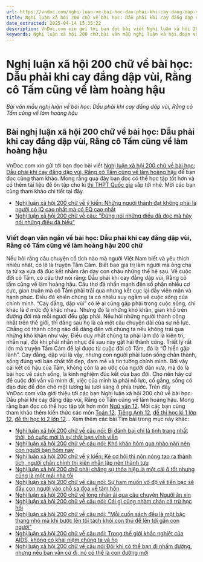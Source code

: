 ```yaml
---
url: https://vndoc.com/nghi-luan-ve-bai-hoc-dau-phai-khi-cay-dang-dap-vui-rang-co-tam-cung-ve-lam-hoang-hau-193892
title: Nghị luận xã hội 200 chữ về bài học: Dẫu phải khi cay đắng dập vùi, Rằng cô Tấm cũng về làm hoàng hậu - Bài văn mẫu nghị luận về bài học: Dẫu phải khi cay đắng dập vùi, Rằng cô Tấm cũng về làm hoàng hậu - VnDoc.com
date_extracted: 2025-04-14 15:35:22
description: VnDoc.com xin gửi tới bạn đọc bài viết Nghị luận xã hội 200 chữ về bài học: Dẫu phải khi cay đắng dập vùi, Rằng cô Tấm cũng về làm hoàng hậu. Mời các bạn cùng tham khảo chi tiết tại đây.
keywords: Nghị luận xã hội 200 chữ,bài văn mẫu nghị luận xã hội,đoạn văn ngắn nghị luận xã hội 200 chữ,Dẫu phải khi cay đắng dập vùi Rằng cô Tấm cũng về làm hoàng hậu
---
```


# Nghị luận xã hội 200 chữ về bài học: Dẫu phải khi cay đắng dập vùi, Rằng cô Tấm cũng về làm hoàng hậu
 _Bài văn mẫu nghị luận về bài học: Dẫu phải khi cay đắng dập vùi, Rằng cô Tấm cũng về làm hoàng hậu_
## Bài nghị luận xã hội 200 chữ về bài học: Dẫu phải khi cay đắng dập vùi, Rằng cô Tấm cũng về làm hoàng hậu
VnDoc.com xin gửi tới bạn đọc bài viết [Nghị luận xã hội 200 chữ về bài học: Dẫu phải khi cay đắng dập vùi, Rằng cô Tấm cũng về làm hoàng hậu](<https://vndoc.com/nghi-luan-ve-bai-hoc-dau-phai-khi-cay-dang-dap-vui-rang-co-tam-cung-ve-lam-hoang-hau-193892>) để bạn đọc cùng tham khảo. Mong rằng qua đây bạn đọc có thể học tập tốt hơn và có thêm tài liệu để ôn tập cho kì [thi THPT Quốc gia](<https://vndoc.com/thi-thpt-quoc-gia>) sắp tới nhé. Mời các bạn cùng tham khảo chi tiết tại đây.
  * [Nghị luận xã hội 200 chữ về ý kiến: Những người thành đạt không phải là người có IQ cao nhất mà có EQ cao nhất](<https://vndoc.com/nghi-luan-nhung-nguoi-thanh-dat-khong-phai-la-nguoi-co-iq-cao-nhat-ma-co-eq-cao-nhat-193888>)
  * [Nghị luận xã hội 200 chữ về câu: "Đừng nói những điều đã đọc mà hãy nói những điều đã hiểu"](<https://vndoc.com/nghi-luan-xa-hoi-200-chu-ve-cau-dung-noi-nhung-dieu-da-doc-ma-hay-noi-nhung-dieu-da-hieu-193886>)

### Viết đoạn văn ngắn về bài học: Dẫu phải khi cay đắng dập vùi, Rằng cô Tấm cũng về làm hoàng hậu 200 chữ
Nếu hỏi rằng câu chuyện cổ tích nào mà người Việt Nam biết và yêu thích nhiều nhất, có lẽ là truyện Tấm Cám. Biết bao giá trị làm người mà ông cha ta từ xa xưa đã đúc kết nhằm răn dạy con cháu những thế hệ sau. Về cuộc đời cô Tấm, có câu thơ nói rằng: Dẫu phải khi cay đắng dập vùi, Rằng cô tấm cũng về làm hoàng hậu. Câu thơ đã nhấn mạnh đến số phận nhiều cơ cực, gian truân mà cô Tấm phải trải qua nhưng kết cục lại đầy viên mãn và hạnh phúc. Điều đó khiến chúng ta có nhiều suy ngẫm về cuộc sống của chính mình. “Cay đắng, dập vùi” có lẽ ai cũng gặp phải trong cuộc sống, chỉ khác là ở mức độ khác nhau. Nhưng đó là những khó khăn, gian khổ trên đường đời mà mỗi người đều gặp phải. Nếu hỏi những người thành công nhất trên thế giới, thì đằng sau họ là cả một câu chuyện dài của sự nỗ lực. Chẳng có thành công nào dễ dàng đến với chúng ta nếu không trải qua những khó khăn như vậy. Điều duy nhất chúng ta phải làm đó là kiên trì, nhẫn nại, đôi khi phải nhẫn nhục để sau này gặt hái thành công. Triết lý rất lớn mà truyện Tấm Cám để lại được từ cuộc đời cô Tấm, đó là “Ở hiền gặp lành”. Cay đắng, dập vùi là vậy, nhưng con người phải luôn sống chân thành, sống đúng với bản chất tốt đẹp, đam mê và tin tưởng chính mình. Bởi vậy cái kết có hậu của Tấm, không còn là ao ước của người dân xưa, mà đó là bài học về cách sống, là kinh nghiệm đúc kết của bao đời. Cho nên hãy cứ để cuộc đời vần vũ mình đi, việc của mình là phải nỗ lực, cố gắng, sống có đạo đức để đón chờ một tương lai tươi sáng ở phía trước.
Trên đây VnDoc.com vừa giới thiệu tới các bạn Nghị luận xã hội 200 chữ về bài học: Dẫu phải khi cay đắng dập vùi, Rằng cô Tấm cũng về làm hoàng hậu. Mong rằng bạn đọc có thể học tập tốt hơn môn [Ngữ văn 12](<https://vndoc.com/ngu-van-lop12>). Mời các bạn cùng tham khảo thêm kiến thức các môn [Toán 12](<https://vndoc.com/toan-lop12>), [Tiếng Anh 12](<https://vndoc.com/tieng-anh-lop12>), [đề thi học kì 1 lớp 12](<https://vndoc.com/de-thi-hoc-ki-1-lop12>), [đề thi học kì 2 lớp 12](<https://vndoc.com/de-thi-hoc-ki-2-lop12>)...
Xem thêm các bài Tìm bài trong mục này khác:
  * [Nghị luận xã hội 200 chữ về câu nói: Bị đánh bại chỉ là tình trạng nhất thời, bỏ cuộc mới là sự thất bạn vĩnh viễn](</nghi-luan-ve-cau-noi-bi-danh-bai-chi-la-tinh-trang-nhat-thoi-bo-cuoc-moi-la-su-that-ban-vinh-vien-193895>)
  * [Nghị luận xã hội 200 chữ về câu nói: Khó khăn hôm qua nhào nặn nên con người bạn hôm nay](</nghi-luan-xa-hoi-200-chu-ve-cau-noi-kho-khan-hom-qua-nhao-nan-nen-con-nguoi-ban-hom-nay-193899>)
  * [Nghị luận xã hội 200 chữ về ý kiến: Kẻ cơ hội thì nôn nóng tạo ra thành tích, người chân chính thì kiên nhẫn lập nên thành tựu](</nghi-luan-ke-co-hoi-thi-non-nong-tao-ra-thanh-tich-nguoi-chan-chinh-thi-kien-nhan-lap-thanh-tuu-193901>)
  * [Nghị luận xã hội 200 chữ phải chăng sự thỏa hiệp là một cái ô tốt nhưng cũng là một mái nhà tồi](</nghi-luan-phai-chang-su-thoa-hiep-la-mot-cai-o-tot-nhung-cung-la-mot-mai-nha-toi-193906>)
  * [Nghị luận xã hội 200 chữ về câu nói: Sự ham muốn vô độ về tiền bạc sẽ đẩy con người vào chỗ sa đọa về tâm hồn](</nghi-luan-200-chu-cau-noi-su-ham-muon-vo-do-ve-tien-bac-se-day-con-nguoi-vao-cho-sa-doa-193912>)
  * [Nghị luận xã hội 200 chữ về lòng nhân ái qua câu chuyện Người ăn xin](</nghi-luan-xa-hoi-200-chu-ve-long-nhan-ai-qua-cau-chuyen-nguoi-an-xin-193915>)
  * [Nghị luận xã hội 200 chữ về câu nói: Cái gì cũng nhàm chán cả trừ học hỏi](</nghi-luan-xa-hoi-200-chu-ve-cau-noi-cai-gi-cung-nham-chan-ca-tru-hoc-hoi-193950>)
  * [Nghị luận xã hội 200 chữ về câu nói: "Mỗi cuốn sách đều là một bậc thang nhỏ mà khi bước lên tôi tách khỏi con thú để lên tới gần con người"](</nghi-luan-xa-hoi-200-chu-ve-cau-noi-moi-cuon-sach-deu-la-mot-bac-thang-nho-193987>)
  * [Nghị luận xã hội 200 chữ về câu nói: Trong thế giới khắc nghiệt của AIDS, không có khái niệm chúng ta và họ](</nghi-luan-xa-hoi-trong-the-gioi-khac-nghiet-cua-aids-khong-co-khai-niem-chung-ta-va-ho-194085>)
  * [Nghị luận xã hội 200 chữ về câu nói Đôi khi có thể bạn đi nhầm đường, nhưng nếu bạn vẫn cứ đi, nó có thể là con đường mới](</nghi-luan-xa-hoi-200-chu-ve-cau-noi-doi-khi-co-the-ban-di-nham-duong-194451>)

